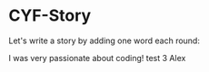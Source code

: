 # CYF-Story

Let's write a story by adding one word each round:

I was very passionate about coding!
test 3 
Alex
